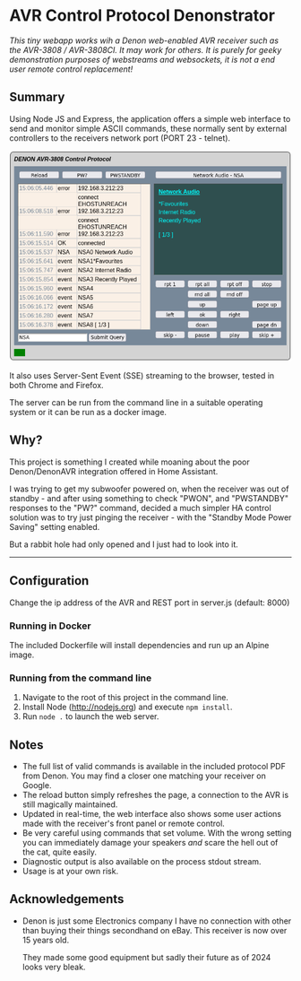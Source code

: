 # AVR Control Protocol Denonstrator

_This tiny webapp works wih a Denon web-enabled AVR receiver such as the AVR-3808 / AVR-3808CI. It may work for others.
It is purely for geeky demonstration purposes of webstreams and websockets, it is not a end user remote control replacement!_

## Summary
Using Node JS and Express, the application offers a simple web interface to send and monitor simple
ASCII commands, these normally sent by external controllers to the receivers network port (PORT 23 - telnet).

![Screenshot](screenshot.jpg)

It also uses Server-Sent Event (SSE) streaming to the browser, tested in both Chrome and Firefox.

The server can be run from the command line in a suitable operating system or it can be run as a docker image.

## Why?
This project is something I created while moaning about the poor Denon/DenonAVR integration offered in Home Assistant.

I was trying to get my subwoofer powered on, when the receiver was out of standby - and after using something
to check "PWON", and "PWSTANDBY" responses to the "PW?" command, decided a much simpler HA control solution was to try just
pinging the receiver - with the "Standby Mode Power Saving" setting enabled.

But a rabbit hole had only opened and I just had to look into it.

***

## Configuration
Change the ip address of the AVR and REST port in server.js (default: 8000) 

### Running in Docker
The included Dockerfile will install dependencies and run up an Alpine image.

### Running from the command line
1) Navigate to the root of this project in the command line.
1) Install Node (http://nodejs.org) and execute `npm install`. 
2) Run `node .` to launch the web server.

## Notes
- The full list of valid commands is available in the included protocol PDF from Denon. You may
find a closer one matching your receiver on Google.
- The reload button simply refreshes the page, a connection to the AVR is still magically maintained.
- Updated in real-time, the web interface also shows some user actions made with the receiver's front panel or remote control.
- Be very careful using commands that set volume. With the wrong setting you can immediately damage your speakers _and_ scare the hell out of the cat, quite easily.
- Diagnostic output is also available on the process stdout stream.
- Usage is at your own risk.

## Acknowledgements
- Denon is just some Electronics company I have no connection with other than buying their things
  secondhand on eBay. This receiver is now over 15 years old.
  
  They made some good equipment but sadly their future as of 2024 looks very bleak.
  
